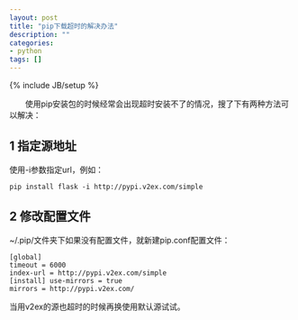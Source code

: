 ```yaml
---
layout: post
title: "pip下载超时的解决办法"
description: ""
categories: 
- python
tags: []
---
```

{% include JB/setup %}

　　使用pip安装包的时候经常会出现超时安装不了的情况，搜了下有两种方法可以解决：

## 1 指定源地址 ##
使用-i参数指定url，例如：  
  
    pip install flask -i http://pypi.v2ex.com/simple

## 2 修改配置文件 ##
~/.pip/文件夹下如果没有配置文件，就新建pip.conf配置文件：  
  
    [global]  
    timeout = 6000 
    index-url = http://pypi.v2ex.com/simple
    [install] use-mirrors = true  
    mirrors = http://pypi.v2ex.com/

当用v2ex的源也超时的时候再换使用默认源试试。